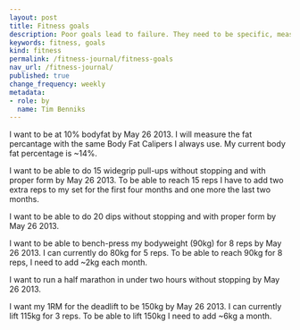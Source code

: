 ```yaml
---
layout: post
title: Fitness goals
description: Poor goals lead to failure. They need to be specific, measurable, time bounded and realistic.
keywords: fitness, goals
kind: fitness
permalink: /fitness-journal/fitness-goals
nav_url: /fitness-journal/
published: true
change_frequency: weekly
metadata:
- role: by
  name: Tim Benniks
---
```


I want to be at 10% bodyfat by May 26 2013. I will measure the fat percantage with the same Body Fat Calipers I always use. My current body fat percentage is ~14%.

I want to be able to do 15 widegrip pull-ups without stopping and with proper form by May 26 2013.
To be able to reach 15 reps I have to add two extra reps to my set for the first four months and one more the last two months.

I want to be able to do 20 dips without stopping and with proper form by May 26 2013.

I want to be able to bench-press my bodyweight (90kg) for 8 reps by May 26 2013.
I can currently do 80kg for 5 reps. To be able to reach 90kg for 8 reps, I need to add ~2kg each month.

I want to run a half marathon in under two hours without stopping by May 26 2013.

I want my 1RM for the deadlift to be 150kg by May 26 2013.
I can currently lift 115kg for 3 reps. To be able to lift 150kg I need to add ~6kg a month.